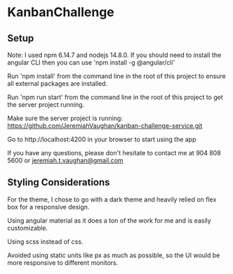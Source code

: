 # KanbanChallenge

## Setup

Note: I used npm 6.14.7 and nodejs 14.8.0. If you should need to install the angular CLI then you can use 'npm install -g @angular/cli'

Run 'npm install' from the command line in the root of this project to ensure all external packages are installed.

Run 'npm run start' from the command line in the root of this project to get the server project running.

Make sure the server project is running: https://github.com/JeremiahVaughan/kanban-challenge-service.git

Go to http://localhost:4200 in your browser to start using the app

If you have any questions, please don't hesitate to contact me at 904 808 5600 or jeremiah.t.vaughan@gmail.com

## Styling Considerations

For the theme, I chose to go with a dark theme and heavily relied on flex box for a responsive design.

Using angular material as it does a ton of the work for me and is easily customizable.

Using scss instead of css.

Avoided using static units like px as much as possible, so the UI would be more responsive to different monitors.
